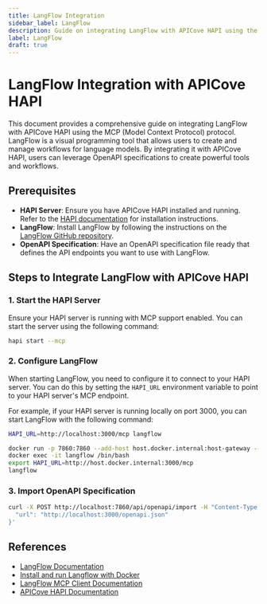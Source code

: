 ```yaml
---
title: LangFlow Integration
sidebar_label: LangFlow
description: Guide on integrating LangFlow with APICove HAPI using the MCP protocol.
label: LangFlow
draft: true
---
```


# LangFlow Integration with APICove HAPI

This document provides a comprehensive guide on integrating LangFlow with APICove HAPI using the MCP (Model Context Protocol) protocol. LangFlow is a visual programming tool that allows users to create and manage workflows for language models. By integrating it with APICove HAPI, users can leverage OpenAPI specifications to create powerful tools and workflows.

## Prerequisites

- **HAPI Server**: Ensure you have APICove HAPI installed and running. Refer to the [HAPI documentation](/docs/components/hapi-server) for installation instructions.
- **LangFlow**: Install LangFlow by following the instructions on the [LangFlow GitHub repository](https://github.com/langflow/langflow).
- **OpenAPI Specification**: Have an OpenAPI specification file ready that defines the API endpoints you want to use with LangFlow.

## Steps to Integrate LangFlow with APICove HAPI

### 1. Start the HAPI Server

Ensure your HAPI server is running with MCP support enabled. You can start the server using the following command:

```bash
hapi start --mcp
```

### 2. Configure LangFlow

When starting LangFlow, you need to configure it to connect to your HAPI server. You can do this by setting the `HAPI_URL` environment variable to point to your HAPI server's MCP endpoint.

For example, if your HAPI server is running locally on port 3000, you can start LangFlow with the following command:

```bash
HAPI_URL=http://localhost:3000/mcp langflow
```

```bash
docker run -p 7860:7860 --add-host host.docker.internal:host-gateway --name langflow -d langflowai/langflow:1.5.1
docker exec -it langflow /bin/bash
export HAPI_URL=http://host.docker.internal:3000/mcp
langflow
```

### 3. Import OpenAPI Specification
```bash
curl -X POST http://localhost:7860/api/openapi/import -H "Content-Type: application/json" -d '{
  "url": "http://localhost:3000/openapi.json"
}'
```


## References

- [LangFlow Documentation](https://docs.langflow.com/)
- [Install and run Langflow with Docker](https://docs.langflow.org/get-started-installation#install-and-run-langflow-docker)
- [LangFlow MCP Client Documentation](https://docs.langflow.org/mcp-client#)
- [APICove HAPI Documentation](/docs/components/hapi-server)